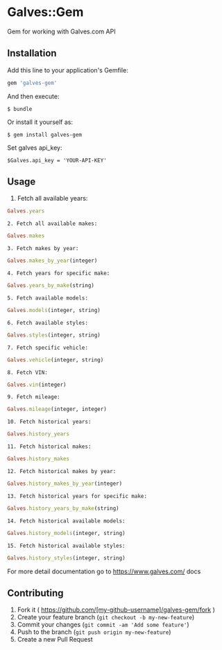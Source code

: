 # Galves::Gem

Gem for working with Galves.com API

## Installation

Add this line to your application's Gemfile:

```ruby
gem 'galves-gem'
```

And then execute:

    $ bundle

Or install it yourself as:

    $ gem install galves-gem

Set galves api_key:

    $Galves.api_key = 'YOUR-API-KEY'

## Usage

1. Fetch all available years:

```ruby
Galves.years
```

    2. Fetch all available makes:

```ruby
Galves.makes
```

    3. Fetch makes by year:

```ruby
Galves.makes_by_year(integer)
```

    4. Fetch years for specific make:

```ruby
Galves.years_by_make(string)
```

    5. Fetch available models:

```ruby
Galves.models(integer, string)
```

    6. Fetch available styles:

```ruby
Galves.styles(integer, string)
```

    7. Fetch specific vehicle:

```ruby
Galves.vehicle(integer, string)
```

    8. Fetch VIN:

```ruby
Galves.vin(integer)
```

    9. Fetch mileage:

```ruby
Galves.mileage(integer, integer)
```

    10. Fetch historical years:

```ruby
Galves.history_years
```

    11. Fetch historical makes:

```ruby
Galves.history_makes
```

    12. Fetch historical makes by year:

```ruby
Galves.history_makes_by_year(integer)
```

    13. Fetch historical years for specific make:

```ruby
Galves.history_years_by_make(string)
```

    14. Fetch historical available models:

```ruby
Galves.history_models(integer, string)
```

    15. Fetch historical available styles:

```ruby
Galves.history_styles(integer, string)
```

For more detail documentation go to https://www.galves.com/ docs
## Contributing

1. Fork it ( https://github.com/[my-github-username]/galves-gem/fork )
2. Create your feature branch (`git checkout -b my-new-feature`)
3. Commit your changes (`git commit -am 'Add some feature'`)
4. Push to the branch (`git push origin my-new-feature`)
5. Create a new Pull Request

